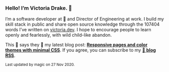 ### Hello! I’m Victoria Drake. 👋

I’m a software developer at 💜 and Director of Engineering at work. I build my skill stack in public and share open source knowledge through the 107404 words I’ve written on [victoria.dev](https://victoria.dev). I hope to encourage people to learn openly and fearlessly, with wild child-like abandon.

This 🌮 says they 🎉 my latest blog post: **[Responsive pages and color themes with minimal CSS](https://victoria.dev/blog/responsive-pages-and-color-themes-with-minimal-css/)**. If you agree, you can subscribe to my [📡 **blog RSS**](https://victoria.dev/index.xml).

<sub>Last updated by magic on 27 Nov 2020.</sub>
